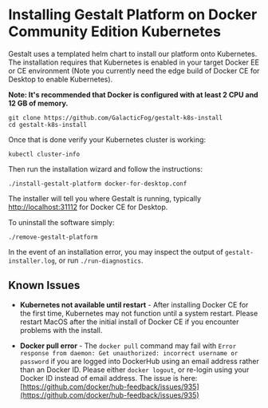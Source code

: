 # Installing Gestalt Platform on Docker Community Edition Kubernetes

Gestalt uses a templated helm chart to install our platform onto Kubernetes.  The installation requires that Kubernetes is enabled in your target Docker EE or CE environment (Note you currently need the edge build of Docker CE for Desktop to enable Kubernetes).

**Note: It's recommended that Docker is configured with at least 2 CPU and 12 GB of memory.**

```
git clone https://github.com/GalacticFog/gestalt-k8s-install
cd gestalt-k8s-install
```

Once that is done verify your Kubernetes cluster is working:

```
kubectl cluster-info
```

Then run the installation wizard and follow the instructions:
```
./install-gestalt-platform docker-for-desktop.conf
```
The installer will tell you where Gestalt is running, typically [http://localhost:31112](http://localhost:31112) for Docker CE for Desktop.

To uninstall the software simply:
```
./remove-gestalt-platform
```

In the event of an installation error, you may inspect the output of `gestalt-installer.log`, or run `./run-diagnostics`.

## Known Issues

* **Kubernetes not available until restart** - After installing Docker CE for the first time, Kubernetes may not function until a system restart.  Please restart MacOS after the initial install of Docker CE if you encounter problems with the install.

* **Docker pull error** - The `docker pull` command may fail with `Error response from daemon: Get unauthorized: incorrect username or password` if you are logged into DockerHub using an email address rather than an Docker ID.  Please either `docker logout`, or re-login using your Docker ID instead of email address.  The issue is here: [https://github.com/docker/hub-feedback/issues/935](https://github.com/docker/hub-feedback/issues/935)

